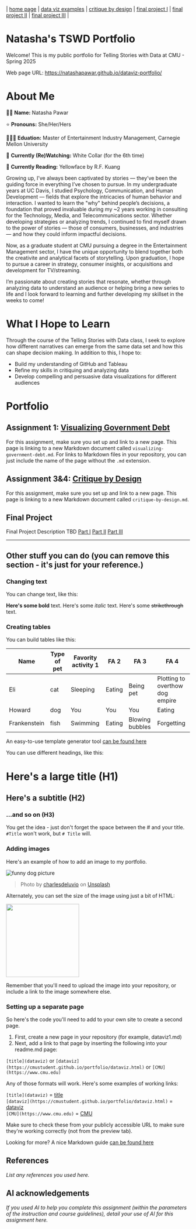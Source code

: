 | [home page](https://cmustudent.github.io/tswd-portfolio-templates/) | [data viz examples](dataviz-examples) | [critique by design](critique-by-design) | [final project I](final-project-part-one) | [final project II](final-project-part-two) | [final project III](final-project-part-three) |

# Natasha's TSWD Portfolio
Welcome! This is my public portfolio for Telling Stories with Data at CMU - Spring 2025  

Web page URL: https://natashapawar.github.io/dataviz-portfolio/

# About Me

🌸🪷 **Name:** Natasha Pawar

⭐ **Pronouns:** She/Her/Hers

👩🏻‍🎓 **Eduation:** Master of Entertainment Industry Management, Carnegie Mellon University

🎥 **Currently (Re)Watching:** White Collar (for the 6th time)

📖 **Currently Reading:** Yellowface by R.F. Kuang


Growing up, I’ve always been captivated by stories — they’ve been the guiding force in everything I’ve chosen to pursue. In my undergraduate years at UC Davis, I studied Psychology, Communication, and Human Development — fields that explore the intricacies of human behavior and interaction. I wanted to learn the "why" behind people’s decisions, a foundation that proved invaluable during my ~2 years working in consulting for the Technology, Media, and Telecommunications sector. Whether developing strategies or analyzing trends, I continued to find myself drawn to the power of stories — those of consumers, businesses, and industries — and how they could inform impactful decisions.

Now, as a graduate student at CMU pursuing a degree in the Entertainment Management sector, I have the unique opportunity to blend together both the creativite and analytical facets of storytelling. Upon graduation, I hope to pursue a career in strategy, consumer insights, or acquisitions and development for TV/streaming. 

I’m passionate about creating stories that resonate, whether through analyzing data to understand an audience or helping bring a new series to life and I look forward to learning and further developing my skillset in the weeks to come!

# What I Hope to Learn
Through the course of the Telling Stories with Data class, I seek to explore how different narratives can emerge from the same data set and how this can shape decision making. In addition to this, I hope to:
- Build my understanding of GitHub and Tableau
- Refine my skills in critiquing and analyzing data
- Develop compelling and persuasive data visualizations for different audiences

# Portfolio

## Assignment 1: [Visualizing Government Debt](visualizing-government-debt)
For this assignment, make sure you set up and link to a new page.  This page is linking to a new Markdown document called `visualizing-government-debt.md`.  For links to Markdown files in your repository, you can just include the name of the page without the `.md` extension. 

## Assignment 3&4: [Critique by Design](critique-by-design)
For this assignment, make sure you set up and link to a new page.  This page is linking to a new Markdown document called `critique-by-design.md`.  

## Final Project
Final Project Description TBD
[Part I](final-project-part-one)
[Part II](final-project-part-two)
[Part III](final-project-part-three)

---
## Other stuff you can do (you can remove this section - it's just for your reference.)

### Changing text

You can change text, like this: 

**Here's some bold** text.  Here's some *italic* text. Here's some ~~strikethrough~~ text. 

### Creating tables

You can build tables like this: 

| Name         | Type of pet | Favority activity 1 | FA 2   | FA 3            | FA 4                                |
|--------------|-------------|---------------------|--------|-----------------|-------------------------------------|
| Eli          | cat         | Sleeping            | Eating | Being pet       | Plotting to overthow dog empire     |
| Howard       | dog         | You                 | You    | You             | Eating                              |
| Frankenstein | fish        | Swimming            | Eating | Blowing bubbles | Forgetting                          |

An easy-to-use template generator tool [can be found here](https://www.tablesgenerator.com/markdown_tables)

You can use different headings, like this: 

# Here's a large title (H1)
## Here's a subtitle (H2)
### ...and so on (H3)
You get the idea - just don't forget the space between the # and your title.  `#Title` won't work, but `# Title` will. 

### Adding images

Here's an example of how to add an image to my portfolio.  

![funny dog picture](funny-dog-unsplash.jpg)
> Photo by <a href="https://unsplash.com/pt-br/@charlesdeluvio?utm_source=unsplash&utm_medium=referral&utm_content=creditCopyText">charlesdeluvio</a> on <a href="https://unsplash.com/photos/K4mSJ7kc0As?utm_source=unsplash&utm_medium=referral&utm_content=creditCopyText">Unsplash</a>
  

Alternately, you can set the size of the image using just a bit of HTML: 

<img src="funny-dog-unsplash.jpg" width="200"/>

Remember that you'll need to upload the image into your repository, or include a link to the image somewhere else.  

### Setting up a separate page

So here's the code you'll need to add to your own site to create a second page. 

1. First, create a new page in your repository (for example, dataviz1.md)
2. Next, add a link to that page by inserting the following into your readme.md page:

`[title](dataviz)` or `[dataviz](https://cmustudent.github.io/portfolio/dataviz.html)` or `[CMU](https://www.cmu.edu)`

Any of those formats will work. Here's some examples of working links: 

`[title](dataviz)` = [title](dataviz)  
`[dataviz](https://cmustudent.github.io/portfolio/dataviz.html)` = [dataviz](https://cmustudent.github.io/portfolio/dataviz.html)  
`[CMU](https://www.cmu.edu)` = [CMU](https://www.cmu.edu)   

Make sure to check these from your publicly accessible URL to make sure they're working correctly (not from the preview tab). 

Looking for more?  A nice Markdown guide [can be found here](https://www.markdownguide.org/cheat-sheet/)

## References
_List any references you used here._

## AI acknowledgements
_If you used AI to help you complete this assignment (within the parameters of the instruction and course guidelines), detail your use of AI for this assignment here._

